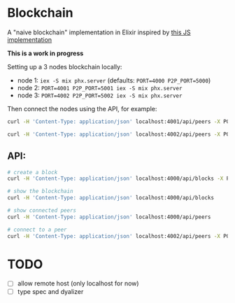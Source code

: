 # Blockchain

A "naive blockchain" implementation in Elixir inspired by [this JS implementation](https://github.com/lhartikk/naivechain)

**This is a work in progress**

Setting up a 3 nodes blockchain locally:

- node 1: `iex -S mix phx.server` (defaults: `PORT=4000 P2P_PORT=5000`)
- node 2: `PORT=4001 P2P_PORT=5001 iex -S mix phx.server`
- node 3: `PORT=4002 P2P_PORT=5002 iex -S mix phx.server`

Then connect the nodes using the API, for example:

```bash
curl -H 'Content-Type: application/json' localhost:4001/api/peers -X POST -d '{ "port": 5000}'  # connect node2 to node1

curl -H 'Content-Type: application/json' localhost:4002/api/peers -X POST -d '{ "port": 5001}'  # connect node3 to node2
```

## API:

```bash
# create a block
curl -H 'Content-Type: application/json' localhost:4000/api/blocks -X POST -d '{"data": "block data"}'

# show the blockchain
curl -H 'Content-Type: application/json' localhost:4000/api/blocks

# show connected peers
curl -H 'Content-Type: application/json' localhost:4000/api/peers

# connect to a peer
curl -H 'Content-Type: application/json' localhost:4002/api/peers -X POST -d '{ "port": 5001}'
```

# TODO

- [ ] allow remote host (only localhost for now)
- [ ] type spec and dyalizer
